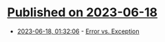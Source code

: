 # [Published on 2023-06-18](index.md)

* [2023-06-18, 01:32:06](https://lobste.rs/s/a48cie/error_vs_exception) - [Error vs. Exception](https://wiki.haskell.org/Error_vs._Exception)

